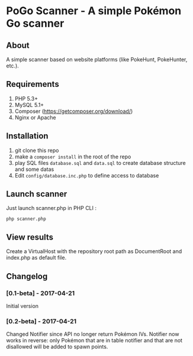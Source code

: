 # PoGo Scanner - A simple Pokémon Go scanner
## About

A simple scanner based on website platforms (like PokeHunt, PokeHunter, etc.).

## Requirements
1. PHP 5.3+
2. MySQL 5.1+
3. Composer (https://getcomposer.org/download/)
4. Nginx or Apache

## Installation

1. git clone this repo
2. make a <code>composer install</code> in the root of the repo
3. play SQL files <code>database.sql</code> and <code>data.sql</code> to create database structure and some datas
4. Edit <code>config/database.inc.php</code> to define access to database

## Launch scanner
Just launch scanner.php in PHP CLI :

<code>php scanner.php</code>

## View results
Create a VirtualHost with the repository root path as DocumentRoot and index.php as default file.

## Changelog

### [0.1-beta] - 2017-04-21
Initial version

### [0.2-beta] - 2017-04-21
Changed Notifier since API no longer return Pokémon IVs. Notifier now works in reverse: only Pokémon that are in table notifier and that are not disallowed will be added to spawn points.